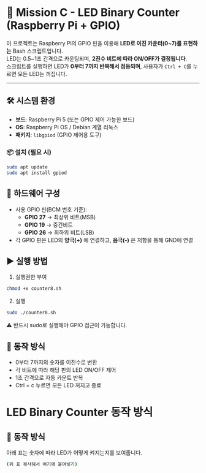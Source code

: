# 🔢 Mission C - LED Binary Counter (Raspberry Pi + GPIO)

이 프로젝트는 Raspberry Pi의 GPIO 핀을 이용해 **LED로 이진 카운터(0~7)를 표현하는** Bash 스크립트입니다.  
LED는 0.5~1초 간격으로 카운팅되며, **2진수 비트에 따라 ON/OFF가 결정됩니다**.  
스크립트를 실행하면 LED가 **0부터 7까지 반복해서 점등되며**, 사용자가 `Ctrl + C`를 누르면 모든 LED는 꺼집니다.

---

## 🛠️ 시스템 환경

- **보드**: Raspberry Pi 5 (또는 GPIO 제어 가능한 보드)
- **OS**: Raspberry Pi OS / Debian 계열 리눅스
- **패키지**: `libgpiod` (GPIO 제어용 도구)

### 📦 설치 (필요 시)

```bash
sudo apt update
sudo apt install gpiod
```

## 🧰 하드웨어 구성

- 사용 GPIO 핀(BCM 번호 기준):
  - **GPIO 27** -> 최상위 비트(MSB)
  - **GPIO 19** -> 중간비트
  - **GPIO 26** -> 최하위 비트(LSB)
- 각 GPIO 핀은 LED의 **양극(+)** 에 연결하고, **음극(-)** 은 저항을 통해 GND에 연결

## ▶️ 실행 방법

1. 실행권한 부여

```bash
chmod +x counter8.sh
```

2. 실행
```bash
sudo ./counter8.sh
```
⚠️ 반드시 sudo로 실행해야 GPIO 접근이 가능합니다.


## 🔁 동작 방식

- 0부터 7까지의 숫자를 이진수로 변환
- 각 비트에 따라 해당 핀의 LED ON/OFF 제어
- 1초 간격으로 자동 카운트 반복
- Ctrl + c 누르면 모든 LED 꺼지고 종료

# LED Binary Counter 동작 방식

## 🔁 동작 방식

아래 표는 숫자에 따라 LED가 어떻게 켜지는지를 보여줍니다.

```bash
(위 표 복사해서 여기에 붙여넣기)
```
